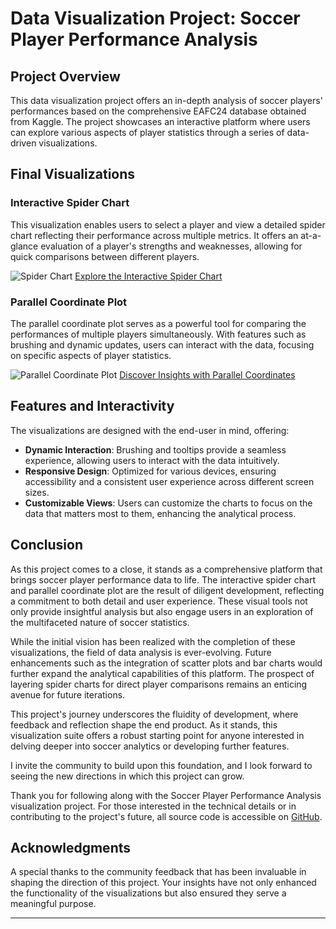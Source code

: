 # Data Visualization Project: Soccer Player Performance Analysis

## Project Overview

This data visualization project offers an in-depth analysis of soccer players' performances based on the comprehensive EAFC24 database obtained from Kaggle. The project showcases an interactive platform where users can explore various aspects of player statistics through a series of data-driven visualizations.

## Final Visualizations

### Interactive Spider Chart
This visualization enables users to select a player and view a detailed spider chart reflecting their performance across multiple metrics. It offers an at-a-glance evaluation of a player's strengths and weaknesses, allowing for quick comparisons between different players.

![Spider Chart](https://github.com/ayush-shinde/soccer-ratings-viz/assets/73592376/08e51f01-fa49-4d95-95f1-c6e0e2d1ced8)
[Explore the Interactive Spider Chart](https://vizhub.com/ayush-shinde/spider_chart)

### Parallel Coordinate Plot
The parallel coordinate plot serves as a powerful tool for comparing the performances of multiple players simultaneously. With features such as brushing and dynamic updates, users can interact with the data, focusing on specific aspects of player statistics.

![Parallel Coordinate Plot](https://github.com/ayush-shinde/soccer-ratings-viz/assets/73592376/306804e7-22b4-4d95-b415-e4571a45f24f)
[Discover Insights with Parallel Coordinates](https://vizhub.com/ayush-shinde/parallel_coord)

## Features and Interactivity

The visualizations are designed with the end-user in mind, offering:

- **Dynamic Interaction**: Brushing and tooltips provide a seamless experience, allowing users to interact with the data intuitively.
- **Responsive Design**: Optimized for various devices, ensuring accessibility and a consistent user experience across different screen sizes.
- **Customizable Views**: Users can customize the charts to focus on the data that matters most to them, enhancing the analytical process.

## Conclusion

As this project comes to a close, it stands as a comprehensive platform that brings soccer player performance data to life. The interactive spider chart and parallel coordinate plot are the result of diligent development, reflecting a commitment to both detail and user experience. These visual tools not only provide insightful analysis but also engage users in an exploration of the multifaceted nature of soccer statistics.

While the initial vision has been realized with the completion of these visualizations, the field of data analysis is ever-evolving. Future enhancements such as the integration of scatter plots and bar charts would further expand the analytical capabilities of this platform. The prospect of layering spider charts for direct player comparisons remains an enticing avenue for future iterations.

This project's journey underscores the fluidity of development, where feedback and reflection shape the end product. As it stands, this visualization suite offers a robust starting point for anyone interested in delving deeper into soccer analytics or developing further features.

I invite the community to build upon this foundation, and I look forward to seeing the new directions in which this project can grow.

Thank you for following along with the Soccer Player Performance Analysis visualization project. For those interested in the technical details or in contributing to the project's future, all source code is accessible on [GitHub](https://github.com/ayush-shinde/soccer-ratings-viz).


## Acknowledgments

A special thanks to the community feedback that has been invaluable in shaping the direction of this project. Your insights have not only enhanced the functionality of the visualizations but also ensured they serve a meaningful purpose.

---
